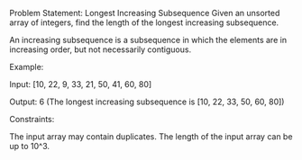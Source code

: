 Problem Statement: Longest Increasing Subsequence
Given an unsorted array of integers, find the length of the longest increasing subsequence.

An increasing subsequence is a subsequence in which the elements are in increasing order, but not necessarily contiguous.

Example:

Input: [10, 22, 9, 33, 21, 50, 41, 60, 80]

Output: 6 (The longest increasing subsequence is [10, 22, 33, 50, 60, 80])

Constraints:

The input array may contain duplicates.
The length of the input array can be up to 10^3.
